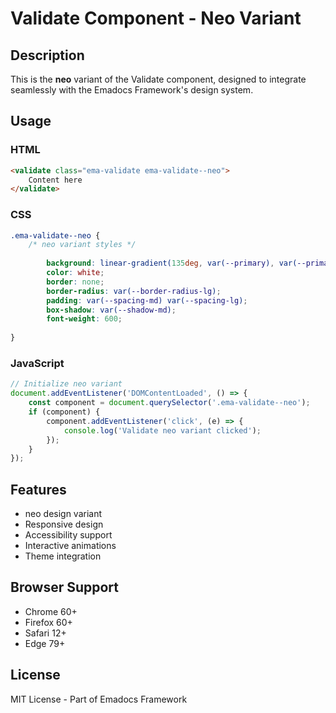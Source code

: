 # Validate Component - Neo Variant

## Description
This is the **neo** variant of the Validate component, designed to integrate seamlessly with the Emadocs Framework's design system.

## Usage

### HTML
```html
<validate class="ema-validate ema-validate--neo">
    Content here
</validate>
```

### CSS
```css
.ema-validate--neo {
    /* neo variant styles */
    
        background: linear-gradient(135deg, var(--primary), var(--primary-dark));
        color: white;
        border: none;
        border-radius: var(--border-radius-lg);
        padding: var(--spacing-md) var(--spacing-lg);
        box-shadow: var(--shadow-md);
        font-weight: 600;
    
}
```

### JavaScript
```javascript
// Initialize neo variant
document.addEventListener('DOMContentLoaded', () => {
    const component = document.querySelector('.ema-validate--neo');
    if (component) {
        component.addEventListener('click', (e) => {
            console.log('Validate neo variant clicked');
        });
    }
});
```

## Features
- neo design variant
- Responsive design
- Accessibility support
- Interactive animations
- Theme integration

## Browser Support
- Chrome 60+
- Firefox 60+
- Safari 12+
- Edge 79+

## License
MIT License - Part of Emadocs Framework
